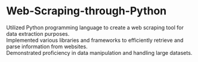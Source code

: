 # Web-Scraping-through-Python
Utilized Python programming language to create a web scraping tool for data extraction  purposes.  
Implemented various libraries and frameworks to efficiently retrieve and parse  information from websites.   
Demonstrated proficiency in data manipulation and handling large datasets.

